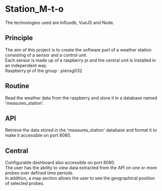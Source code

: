 # Station_M-t-o

The technologies used are Influxdb, VueJS and Node.

## Principle

The aim of this project is to create the software part of a weather station consisting of a sensor and a control unit.
<br/>Each sensor is made up of a raspberry pi and the central unit is installed in an independent way.
<br/>Raspberry pi of the group : piensg032

## Routine

Read the weather data from the raspberry and store it in a database named 'measures_station'.

## API

Retrieve the data stored in the 'measures_station' database and format it to make it accessible on port 8080.

## Central

Configurable dashboard also accessible on port 8080.
<br/>The user has the ability to view data extracted from the API on one or more probes over defined time periods.
<br/>In addition, a map section allows the user to see the geographical position of selected probes.

